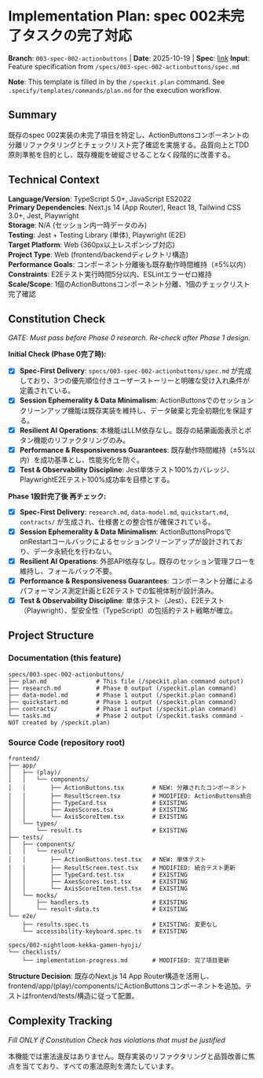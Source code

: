# Implementation Plan: spec 002未完了タスクの完了対応

**Branch**: `003-spec-002-actionbuttons` | **Date**: 2025-10-19 | **Spec**: [link](spec.md)
**Input**: Feature specification from `/specs/003-spec-002-actionbuttons/spec.md`

**Note**: This template is filled in by the `/speckit.plan` command. See `.specify/templates/commands/plan.md` for the execution workflow.

## Summary

既存のspec 002実装の未完了項目を特定し、ActionButtonsコンポーネントの分離リファクタリングとチェックリスト完了確認を実施する。品質向上とTDD原則準拠を目的とし、既存機能を破綻させることなく段階的に改善する。

## Technical Context

**Language/Version**: TypeScript 5.0+, JavaScript ES2022  
**Primary Dependencies**: Next.js 14 (App Router), React 18, Tailwind CSS 3.0+, Jest, Playwright  
**Storage**: N/A (セッション内一時データのみ)  
**Testing**: Jest + Testing Library (単体), Playwright (E2E)  
**Target Platform**: Web (360px以上レスポンシブ対応)  
**Project Type**: Web (frontend/backendディレクトリ構造)  
**Performance Goals**: コンポーネント分離後も既存動作時間維持（±5%以内）  
**Constraints**: E2Eテスト実行時間5分以内、ESLintエラーゼロ維持  
**Scale/Scope**: 1個のActionButtonsコンポーネント分離、1個のチェックリスト完了確認

## Constitution Check

*GATE: Must pass before Phase 0 research. Re-check after Phase 1 design.*

**Initial Check (Phase 0完了時):**
- [x] **Spec-First Delivery**: `specs/003-spec-002-actionbuttons/spec.md` が完成しており、3つの優先順位付きユーザーストーリーと明確な受け入れ条件が定義されている。
- [x] **Session Ephemerality & Data Minimalism**: ActionButtonsでのセッションクリーンアップ機能は既存実装を維持し、データ破棄と完全初期化を保証する。
- [x] **Resilient AI Operations**: 本機能はLLM依存なし。既存の結果画面表示とボタン機能のリファクタリングのみ。
- [x] **Performance & Responsiveness Guarantees**: 既存動作時間維持（±5%以内）を成功基準とし、性能劣化を防ぐ。
- [x] **Test & Observability Discipline**: Jest単体テスト100%カバレッジ、PlaywrightE2Eテスト100%成功率を目標とする。

**Phase 1設計完了後 再チェック:**
- [x] **Spec-First Delivery**: `research.md`, `data-model.md`, `quickstart.md`, `contracts/` が生成され、仕様書との整合性が確保されている。
- [x] **Session Ephemerality & Data Minimalism**: ActionButtonsPropsでonRestartコールバックによるセッションクリーンアップが設計されており、データ永続化を行わない。
- [x] **Resilient AI Operations**: 外部API依存なし。既存のセッション管理フローを維持し、フォールバック不要。
- [x] **Performance & Responsiveness Guarantees**: コンポーネント分離によるパフォーマンス測定計画とE2Eテストでの監視体制が設計済み。
- [x] **Test & Observability Discipline**: 単体テスト（Jest）、E2Eテスト（Playwright）、型安全性（TypeScript）の包括的テスト戦略が確立。

## Project Structure

### Documentation (this feature)

```
specs/003-spec-002-actionbuttons/
├── plan.md              # This file (/speckit.plan command output)
├── research.md          # Phase 0 output (/speckit.plan command)
├── data-model.md        # Phase 1 output (/speckit.plan command)
├── quickstart.md        # Phase 1 output (/speckit.plan command)
├── contracts/           # Phase 1 output (/speckit.plan command)
└── tasks.md             # Phase 2 output (/speckit.tasks command - NOT created by /speckit.plan)
```

### Source Code (repository root)

```
frontend/
├── app/
│   ├── (play)/
│   │   └── components/
│   │       ├── ActionButtons.tsx        # NEW: 分離されたコンポーネント
│   │       ├── ResultScreen.tsx         # MODIFIED: ActionButtons統合
│   │       ├── TypeCard.tsx             # EXISTING
│   │       ├── AxesScores.tsx           # EXISTING
│   │       └── AxisScoreItem.tsx        # EXISTING
│   └── types/
│       └── result.ts                    # EXISTING
├── tests/
│   ├── components/
│   │   └── result/
│   │       ├── ActionButtons.test.tsx   # NEW: 単体テスト
│   │       ├── ResultScreen.test.tsx    # MODIFIED: 統合テスト更新
│   │       ├── TypeCard.test.tsx        # EXISTING
│   │       ├── AxesScores.test.tsx      # EXISTING
│   │       └── AxisScoreItem.test.tsx   # EXISTING
│   └── mocks/
│       ├── handlers.ts                  # EXISTING
│       └── result-data.ts               # EXISTING
└── e2e/
    ├── results.spec.ts                  # EXISTING: 変更なし
    └── accessibility-keyboard.spec.ts   # EXISTING

specs/002-nightloom-kekka-gamen-hyoji/
└── checklists/
    └── implementation-progress.md       # MODIFIED: 完了項目更新
```

**Structure Decision**: 既存のNext.js 14 App Router構造を活用し、frontend/app/(play)/components/にActionButtonsコンポーネントを追加。テストはfrontend/tests/構造に従って配置。

## Complexity Tracking

*Fill ONLY if Constitution Check has violations that must be justified*

本機能では憲法違反はありません。既存実装のリファクタリングと品質改善に焦点を当てており、すべての憲法原則を満たしています。
